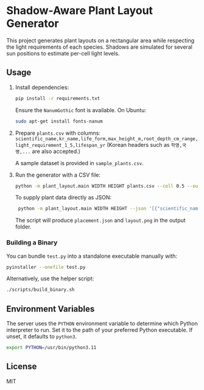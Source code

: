 # Shadow-Aware Plant Layout Generator

This project generates plant layouts on a rectangular area while respecting the
light requirements of each species. Shadows are simulated for several sun
positions to estimate per-cell light levels.

## Usage

1. Install dependencies:
   ```bash
   pip install -r requirements.txt
   ```
   Ensure the `NanumGothic` font is available. On Ubuntu:
   ```bash
   sudo apt-get install fonts-nanum
   ```

2. Prepare `plants.csv` with columns:
   `scientific_name,kr_name,life_form,max_height_m,root_depth_cm_range,light_requirement_1_5,lifespan_yr`
   (Korean headers such as `학명,국명,...` are also accepted.)

   A sample dataset is provided in `sample_plants.csv`.

3. Run the generator with a CSV file:
   ```bash
   python -m plant_layout.main WIDTH HEIGHT plants.csv --cell 0.5 --out output
   ```
   To supply plant data directly as JSON:
   ```bash
    python -m plant_layout.main WIDTH HEIGHT --json '[{"scientific_name": "Quercus", "kr_name": "참나무"}]' --cell 0.5 --out output
    ```
    The script will produce `placement.json` and `layout.png` in the output folder.

### Building a Binary

You can bundle `test.py` into a standalone executable manually with:

```bash
pyinstaller --onefile test.py
```

Alternatively, use the helper script:

```bash
./scripts/build_binary.sh
```

## Environment Variables

The server uses the `PYTHON` environment variable to determine which Python
interpreter to run. Set it to the path of your preferred Python executable. If
unset, it defaults to `python3`.

```bash
export PYTHON=/usr/bin/python3.11
```

## License

MIT
